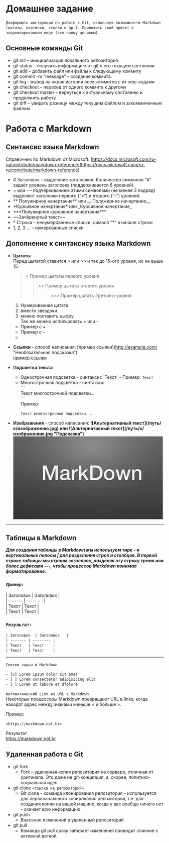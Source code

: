 # Домашнее задание

```
Дооформить инструкцию по работе с Git, используя возможности Markdown (цитаты, картинки, ссылки и др.). Приложить свой проект в  заархивированном виде (всю папку целиком).
```

## Основные команды Git

* git init – инициализация локального репозитория
* git status – получить информацию от git о его текущем состоянии
* git add – добавить файл или файлы к следующему коммиту
* git commit -m “message” – создание коммита.
* git log – вывод на экран истории всех коммитов с их хеш-кодами
* git checkout – переход от одного коммита к другому
* git checkout master – вернуться к актуальному состоянию и продолжить работу
* git diff – увидеть разницу между текущим файлом и закоммиченным файлом

# Работа с Markdown
## Синтаксис языка Markdown
Справочник по Markdown от Microsoft: <u>[https://docs.microsoft.com/ru-ru/contribute/markdown-reference](https://docs.microsoft.com/ru-ru/contribute/markdown-reference)</u>

*  \# Заголовок – выделение заголовков. Количество символов “#” задаёт уровень заголовка  (поддерживается 6 уровней).
* \= или - – подчёркиванием этими символами (не менее 3 подряд) выделяют заголовки  первого (“=”) и второго (“-”) уровней.
* \** Полужирное начертание** или __ Полужирное начертание__
* \*Курсивное начертание* или \_Курсивное начертание_
* \*\*\*Полужирное курсивное начертание\*\*\*
* \~\~Зачёркнутый текст\~\~
* \* Строка – ненумерованные списки, символ “*” в начале строки
* 1, 2, 3 … – нумерованные списки

## Дополнение к синтаксису языка Markdown

* **Цытаты** <br> Перед цытатой ставится > или >> и так до 15-ого уровня, но не выше 15.
  > \> Пример цытаты первого уровня
  >> \>> Пример цытаты второго уровня
  >>> \>>> Пример цытаты третьего уровня <br>
  1. Нумерованная цитата 
  2. вместо звездоки 
  3. можно поставить цыфру <br>
Так же можно использовать + или -
  + Пример с +
  - Пример с - 
  - 
* **Ссылки** - способ написания: \[пример ссылки](http://example.com/ "Необязательная подсказка") <br> [пример ссылки](http://example.com/ "Необязательная подсказка")
* **Подсветка текста**
  - Однострочная подсветка - синтаксис \`Текст\` - Пример: `Текст` 
  - Многострочная подсветка - синтаксис <br>
    \``` <br>
    Текст многострочной подсветки... <br>
    \``` <br>
    Пример:
    ```
    Текст многострочной подсветки...
    ```

* **Изображения** - способ написания: **\![Альтернативный текст]\(/путь/к/изображению.jpg) или \![Альтернативный текст]\(/путь/к/изображению.jpg "Подсказка")** <br> ![Альтернативный текст](./image_mark.png "Файл типа .jpg")

___

## Таблицы в Markdown
___Для создания таблицы в Markdown мы используем тире - и вертикальные полосы | для разделения строк и столбцов.
В первой строке таблицы мы строим заголовок, разделяя эту строку тремя или более дефисами ---, чтобы процессор Markdown понимал форматирование.___<br>
### _`Пример:`_
\| Заголовок  | Заголовок   |\
\| ------- | -------- |\
\| Текст   | Текст    |\
\| Текст   | Текст    |

### _`Результат:`_
```
| Заголовок  | Заголовок   |
| ------- | -------- |
| Текст   | Текст    |
| Текст   | Текст    |
```
___
`Списки задач в Markdown`
```
- [x] Lorem ipsum dolor sit amet
- [ ] Lorem consectetur adipisicing elit
- [ ] Lorem ut labore et dfolore
```

`Автоматический Link из URL в Markdown` <br>
Некоторые процессоры Markdown превращают URL в links, когда находят адрес между знаками меньше < и больше >.

Пример: <br>

```
<https://markdown.net.br>
```

Результат<br>
<https://markdown.net.br>

## Удаленная работа с Git
* git fork 
  * Fork – удаленная копия репозитория на сервере, отличная от оригинала. Это даже не git-концепция, а, скорее, политико-социальная идея
* git clone `<ссылка на репозиторий>`
  * Git clone - команда клонирования репозитория - используется для первоначального копирования репозитория, т.е. для создания копии на вашей машине, когда у вас вообще ничего нет - скачает всю информацию. 
* git push 
  * Внесение изменений в удаленный репозиторий
* git pull
  * Команда git pull сразу забирает изменения проводит слияние с активной веткой. 
